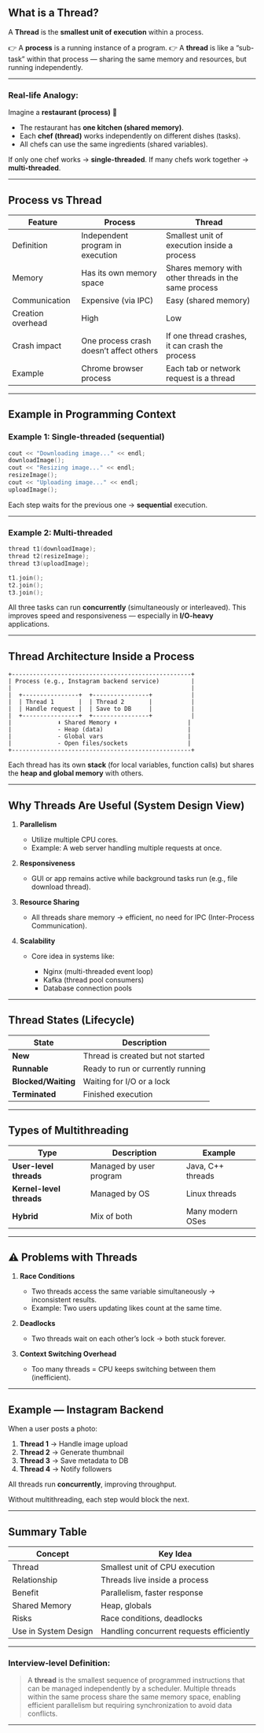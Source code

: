 ##  What is a Thread?

A **Thread** is the **smallest unit of execution** within a process.

👉 A **process** is a running instance of a program.
👉 A **thread** is like a “sub-task” within that process — sharing the same memory and resources, but running independently.

---

###  Real-life Analogy:

Imagine a **restaurant (process)** 🍴

* The restaurant has **one kitchen (shared memory)**.
* Each **chef (thread)** works independently on different dishes (tasks).
* All chefs can use the same ingredients (shared variables).

If only one chef works → **single-threaded**.
If many chefs work together → **multi-threaded**.

---

##  Process vs Thread

| Feature           | Process                                 | Thread                                               |
| ----------------- | --------------------------------------- | ---------------------------------------------------- |
| Definition        | Independent program in execution        | Smallest unit of execution inside a process          |
| Memory            | Has its own memory space                | Shares memory with other threads in the same process |
| Communication     | Expensive (via IPC)                     | Easy (shared memory)                                 |
| Creation overhead | High                                    | Low                                                  |
| Crash impact      | One process crash doesn’t affect others | If one thread crashes, it can crash the process      |
| Example           | Chrome browser process                  | Each tab or network request is a thread              |

---

##  Example in Programming Context

### Example 1: Single-threaded (sequential)

```cpp
cout << "Downloading image..." << endl;
downloadImage();
cout << "Resizing image..." << endl;
resizeImage();
cout << "Uploading image..." << endl;
uploadImage();
```

Each step waits for the previous one → **sequential** execution.

---

### Example 2: Multi-threaded

```cpp
thread t1(downloadImage);
thread t2(resizeImage);
thread t3(uploadImage);

t1.join();
t2.join();
t3.join();
```

All three tasks can run **concurrently** (simultaneously or interleaved).
This improves speed and responsiveness — especially in **I/O-heavy** applications.

---

##  Thread Architecture Inside a Process

```
+---------------------------------------------------+
| Process (e.g., Instagram backend service)         |
|                                                   |
|  +----------------+  +----------------+           |
|  | Thread 1       |  | Thread 2       |           |
|  | Handle request |  | Save to DB     |           |
|  +----------------+  +----------------+           |
|             ⬇ Shared Memory ⬇                    |
|             - Heap (data)                        |
|             - Global vars                        |
|             - Open files/sockets                 |
+---------------------------------------------------+
```

Each thread has its own **stack** (for local variables, function calls)
but shares the **heap and global memory** with others.

---

##  Why Threads Are Useful (System Design View)

1. **Parallelism**

   * Utilize multiple CPU cores.
   * Example: A web server handling multiple requests at once.

2. **Responsiveness**

   * GUI or app remains active while background tasks run (e.g., file download thread).

3. **Resource Sharing**

   * All threads share memory → efficient, no need for IPC (Inter-Process Communication).

4. **Scalability**

   * Core idea in systems like:

     * Nginx (multi-threaded event loop)
     * Kafka (thread pool consumers)
     * Database connection pools

---

##  Thread States (Lifecycle)

| State               | Description                       |
| ------------------- | --------------------------------- |
| **New**             | Thread is created but not started |
| **Runnable**        | Ready to run or currently running |
| **Blocked/Waiting** | Waiting for I/O or a lock         |
| **Terminated**      | Finished execution                |

---

##  Types of Multithreading

| Type                     | Description             | Example           |
| ------------------------ | ----------------------- | ----------------- |
| **User-level threads**   | Managed by user program | Java, C++ threads |
| **Kernel-level threads** | Managed by OS           | Linux threads     |
| **Hybrid**               | Mix of both             | Many modern OSes  |

---

## ⚠️ Problems with Threads

1. **Race Conditions**

   * Two threads access the same variable simultaneously → inconsistent results.
   * Example: Two users updating likes count at the same time.

2. **Deadlocks**

   * Two threads wait on each other’s lock → both stuck forever.

3. **Context Switching Overhead**

   * Too many threads = CPU keeps switching between them (inefficient).

---

##  Example — Instagram Backend

When a user posts a photo:

1. **Thread 1** → Handle image upload
2. **Thread 2** → Generate thumbnail
3. **Thread 3** → Save metadata to DB
4. **Thread 4** → Notify followers

All threads run **concurrently**, improving throughput.

Without multithreading, each step would block the next.

---

##  Summary Table

| Concept              | Key Idea                                 |
| -------------------- | ---------------------------------------- |
| Thread               | Smallest unit of CPU execution           |
| Relationship         | Threads live inside a process            |
| Benefit              | Parallelism, faster response             |
| Shared Memory        | Heap, globals                            |
| Risks                | Race conditions, deadlocks               |
| Use in System Design | Handling concurrent requests efficiently |

---

###  Interview-level Definition:

> A **thread** is the smallest sequence of programmed instructions that can be managed independently by a scheduler. Multiple threads within the same process share the same memory space, enabling efficient parallelism but requiring synchronization to avoid data conflicts.

---
